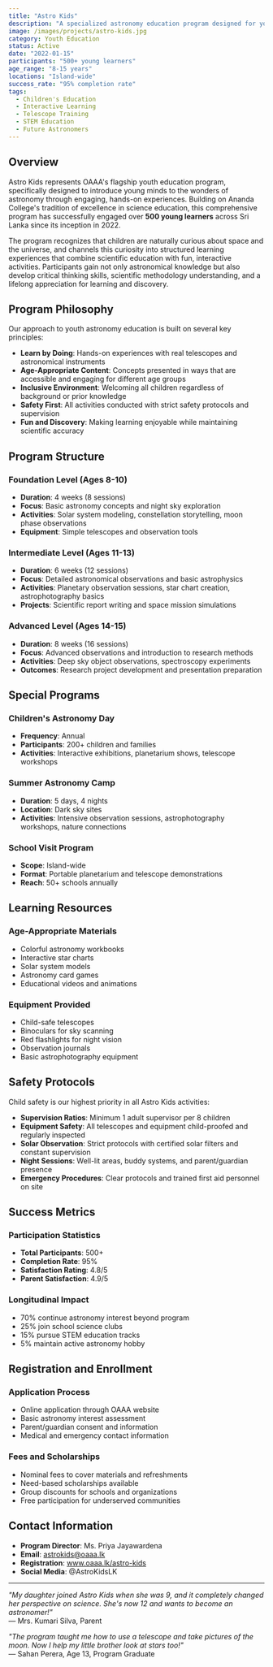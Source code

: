 ```yaml
---
title: "Astro Kids"
description: "A specialized astronomy education program designed for young learners aged 8-15, reflecting OAAA's dedication to inspiring the next generation of astronomers."
image: /images/projects/astro-kids.jpg
category: Youth Education
status: Active
date: "2022-01-15"
participants: "500+ young learners"
age_range: "8-15 years"
locations: "Island-wide"
success_rate: "95% completion rate"
tags:
  - Children's Education
  - Interactive Learning
  - Telescope Training
  - STEM Education
  - Future Astronomers
---
```


## Overview

Astro Kids represents OAAA's flagship youth education program, specifically designed to introduce young minds to the wonders of astronomy through engaging, hands-on experiences. Building on Ananda College's tradition of excellence in science education, this comprehensive program has successfully engaged over **500 young learners** across Sri Lanka since its inception in 2022.

The program recognizes that children are naturally curious about space and the universe, and channels this curiosity into structured learning experiences that combine scientific education with fun, interactive activities. Participants gain not only astronomical knowledge but also develop critical thinking skills, scientific methodology understanding, and a lifelong appreciation for learning and discovery.

## Program Philosophy

Our approach to youth astronomy education is built on several key principles:

- **Learn by Doing**: Hands-on experiences with real telescopes and astronomical instruments
- **Age-Appropriate Content**: Concepts presented in ways that are accessible and engaging for different age groups
- **Inclusive Environment**: Welcoming all children regardless of background or prior knowledge
- **Safety First**: All activities conducted with strict safety protocols and supervision
- **Fun and Discovery**: Making learning enjoyable while maintaining scientific accuracy

## Program Structure

### Foundation Level (Ages 8-10)
- **Duration**: 4 weeks (8 sessions)
- **Focus**: Basic astronomy concepts and night sky exploration
- **Activities**: Solar system modeling, constellation storytelling, moon phase observations
- **Equipment**: Simple telescopes and observation tools

### Intermediate Level (Ages 11-13)
- **Duration**: 6 weeks (12 sessions)
- **Focus**: Detailed astronomical observations and basic astrophysics
- **Activities**: Planetary observation sessions, star chart creation, astrophotography basics
- **Projects**: Scientific report writing and space mission simulations

### Advanced Level (Ages 14-15)
- **Duration**: 8 weeks (16 sessions)
- **Focus**: Advanced observations and introduction to research methods
- **Activities**: Deep sky object observations, spectroscopy experiments
- **Outcomes**: Research project development and presentation preparation

## Special Programs

### Children's Astronomy Day
- **Frequency**: Annual
- **Participants**: 200+ children and families
- **Activities**: Interactive exhibitions, planetarium shows, telescope workshops

### Summer Astronomy Camp
- **Duration**: 5 days, 4 nights
- **Location**: Dark sky sites
- **Activities**: Intensive observation sessions, astrophotography workshops, nature connections

### School Visit Program
- **Scope**: Island-wide
- **Format**: Portable planetarium and telescope demonstrations
- **Reach**: 50+ schools annually

## Learning Resources

### Age-Appropriate Materials
- Colorful astronomy workbooks
- Interactive star charts
- Solar system models
- Astronomy card games
- Educational videos and animations

### Equipment Provided
- Child-safe telescopes
- Binoculars for sky scanning
- Red flashlights for night vision
- Observation journals
- Basic astrophotography equipment

## Safety Protocols

Child safety is our highest priority in all Astro Kids activities:

- **Supervision Ratios**: Minimum 1 adult supervisor per 8 children
- **Equipment Safety**: All telescopes and equipment child-proofed and regularly inspected
- **Solar Observation**: Strict protocols with certified solar filters and constant supervision
- **Night Sessions**: Well-lit areas, buddy systems, and parent/guardian presence
- **Emergency Procedures**: Clear protocols and trained first aid personnel on site

## Success Metrics

### Participation Statistics
- **Total Participants**: 500+
- **Completion Rate**: 95%
- **Satisfaction Rating**: 4.8/5
- **Parent Satisfaction**: 4.9/5

### Longitudinal Impact
- 70% continue astronomy interest beyond program
- 25% join school science clubs
- 15% pursue STEM education tracks
- 5% maintain active astronomy hobby

## Registration and Enrollment

### Application Process
- Online application through OAAA website
- Basic astronomy interest assessment
- Parent/guardian consent and information
- Medical and emergency contact information

### Fees and Scholarships
- Nominal fees to cover materials and refreshments
- Need-based scholarships available
- Group discounts for schools and organizations
- Free participation for underserved communities

## Contact Information

- **Program Director**: Ms. Priya Jayawardena
- **Email**: astrokids@oaaa.lk
- **Registration**: www.oaaa.lk/astro-kids
- **Social Media**: @AstroKidsLK

---

*"My daughter joined Astro Kids when she was 9, and it completely changed her perspective on science. She's now 12 and wants to become an astronomer!"*  
— Mrs. Kumari Silva, Parent

*"The program taught me how to use a telescope and take pictures of the moon. Now I help my little brother look at stars too!"*  
— Sahan Perera, Age 13, Program Graduate
